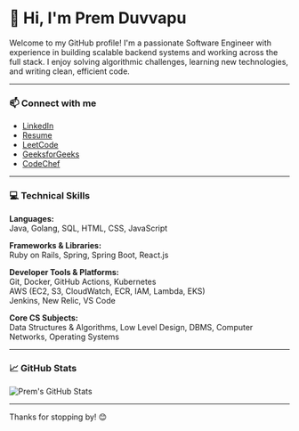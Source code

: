 # 👋 Hi, I'm Prem Duvvapu

Welcome to my GitHub profile! I'm a passionate Software Engineer with experience in building scalable backend systems and working across the full stack. I enjoy solving algorithmic challenges, learning new technologies, and writing clean, efficient code.

---

### 📫 Connect with me

- [LinkedIn](https://www.linkedin.com/in/prem-duvvapu/)  
- [Resume](https://drive.google.com/file/d/1NwOXW9nN4icT1my3_S4AIeqfo2sfdNsf/view?usp=sharing)  
- [LeetCode](https://leetcode.com/u/prem_duvvapu/)  
- [GeeksforGeeks](https://www.geeksforgeeks.org/user/prem_duvvapu/)  
- [CodeChef](https://www.codechef.com/users/prem_duvvapu)

---

### 💻 Technical Skills

**Languages:**  
Java, Golang, SQL, HTML, CSS, JavaScript

**Frameworks & Libraries:**  
Ruby on Rails, Spring, Spring Boot, React.js

**Developer Tools & Platforms:**  
Git, Docker, GitHub Actions, Kubernetes  
AWS (EC2, S3, CloudWatch, ECR, IAM, Lambda, EKS)  
Jenkins, New Relic, VS Code

**Core CS Subjects:**  
Data Structures & Algorithms, Low Level Design, DBMS, Computer Networks, Operating Systems

---

### 📈 GitHub Stats

![Prem's GitHub Stats](https://github-readme-stats.vercel.app/api?username=Prem-Duvvapu&show_icons=true&theme=radical)

---

Thanks for stopping by! 😊
